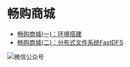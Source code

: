 # 畅购商城

   + [畅购商城(一)：环境搭建](https://mp.weixin.qq.com/s/XdnPgEHnMiQcRyqHjOA1Kw)
   + [畅购商城(二)：分布式文件系统FastDFS](https://mp.weixin.qq.com/s/kg6LdTBr_bLXhrqEAABX9w)


![微信公众号](https://gitee.com/RobodLee/image_store/raw/master/%E5%BE%AE%E4%BF%A1%E5%85%AC%E4%BC%97%E5%8F%B7.png)
